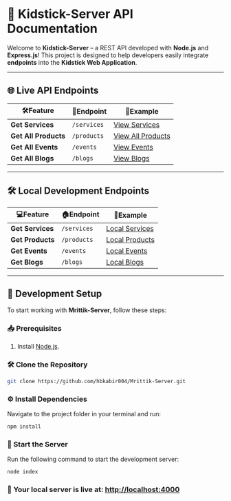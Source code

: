 # 🚀 Kidstick-Server API Documentation

Welcome to **Kidstick-Server** – a REST API developed with **Node.js** and **Express.js**!
This project is designed to help developers easily integrate **endpoints** into the **Kidstick Web Application**.

---

## 🌐 Live API Endpoints

| 🛠**Feature**        | 🔗**Endpoint** | 📌**Example**                                           |
| -------------------------- | -------------------- | ------------------------------------------------------------- |
| **Get Services**     | `/services`        | [View Services](https:/kidstick-server.vercel.app/services)      |
| **Get All Products** | `/products`        | [View All Products](https://kidstick-server.vercel.app/products) |
| **Get All Events**   | `/events`          | [View Events](https:/kidstick-server.vercel.app/events)          |
| **Get All Blogs**    | `/blogs`           | [View Blogs](https:/kidstick-server.vercel.app/blogs)            |

---

## 🛠 Local Development Endpoints

| 💻**Feature**    | 🏠**Endpoint** | 📌**Example**                           |
| ---------------------- | -------------------- | --------------------------------------------- |
| **Get Services** | `/services`        | [Local Services](http://localhost:4000/services) |
| **Get Products** | `/products`        | [Local Products](http://localhost:4000/products) |
| **Get Events**   | `/events`          | [Local Events](http://localhost:4000/events)     |
| **Get Blogs**    | `/blogs`           | [Local Blogs](http://localhost:4000/blogs)       |

---

## 🔧 Development Setup

To start working with **Mrittik-Server**, follow these steps:

### 📥 Prerequisites

1. Install [Node.js](https://nodejs.org/en).

### 🛠 Clone the Repository

```bash
git clone https://github.com/hbkabir004/Mrittik-Server.git
```

### ⚙️ Install Dependencies

Navigate to the project folder in your terminal and run:

```bash
npm install
```

### 🚀 Start the Server

Run the following command to start the development server:

```bash
node index
```

### 🌟 Your local server is live at: [http://localhost:4000](http://localhost:4000)

